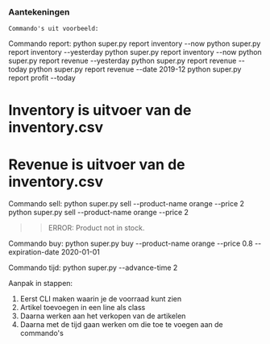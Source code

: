 ### Aantekeningen 
    Commando's uit voorbeeld:

Commando report:
python super.py report inventory --now
python super.py report inventory --yesterday
python super.py report inventory --now
python super.py report revenue --yesterday
python super.py report revenue --today
python super.py report revenue --date 2019-12
python super.py report profit --today

# Inventory is uitvoer van de inventory.csv
# Revenue is uitvoer van de inventory.csv

Commando sell:
python super.py sell --product-name orange --price 2
python super.py sell --product-name orange --price 2
>> ERROR: Product not in stock. 

Commando buy:
python super.py buy --product-name orange --price 0.8 --expiration-date 2020-01-01

Commando tijd:
python super.py --advance-time 2

Aanpak in stappen:
 1. Eerst CLI maken waarin je de voorraad kunt zien
 2. Artikel toevoegen in een line als class 
 3. Daarna werken aan het verkopen van de artikelen
 4. Daarna met de tijd gaan werken om die toe te voegen aan de commando's